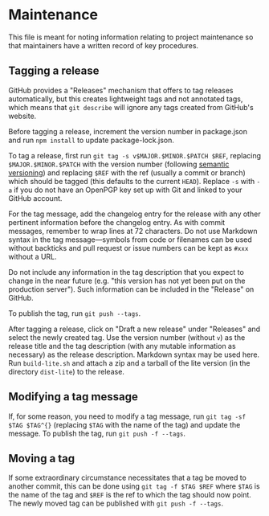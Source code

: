 # Maintenance

This file is meant for noting information relating to project maintenance
so that maintainers have a written record of key procedures.

## Tagging a release

GitHub provides a "Releases" mechanism that offers to tag releases
automatically, but this creates lightweight tags and not annotated tags,
which means that `git describe` will ignore any tags created from GitHub's
website.

Before tagging a release, increment the version number in package.json and
run `npm install` to update package-lock.json.

To tag a release, first run `git tag -s v$MAJOR.$MINOR.$PATCH $REF`,
replacing `$MAJOR.$MINOR.$PATCH` with the version number
(following [semantic versioning][1]) and replacing `$REF` with the ref
(usually a commit or branch) which should be tagged
(this defaults to the current `HEAD`).
Replace `-s` with `-a` if you do not have an OpenPGP key set up with Git
and linked to your GitHub account.

For the tag message, add the changelog entry for the release with any other
pertinent information before the changelog entry. As with commit messages,
remember to wrap lines at 72 characters. Do not use Markdown syntax in the tag
message&mdash;symbols from code or filenames can be used without backticks and
pull request or issue numbers can be kept as `#xxx` without a URL.

Do not include any information in the tag description that you expect to change
in the near future (e.g. "this version has not yet been put on the production
server"). Such information can be included in the "Release" on GitHub.

To publish the tag, run `git push --tags`.

After tagging a release, click on "Draft a new release" under "Releases"
and select the newly created tag. Use the version number (without `v`)
as the release title and the tag description (with any mutable information
as necessary) as the release description. Markdown syntax may be used here.
Run `build-lite.sh` and attach a zip and a tarball of the lite version
(in the directory `dist-lite`) to the release.

[1]: https://semver.org/spec/v2.0.0.html

## Modifying a tag message

If, for some reason, you need to modify a tag message, run
`git tag -sf $TAG $TAG^{}` (replacing `$TAG` with the name of the tag)
and update the message. To publish the tag, run `git push -f --tags`.

## Moving a tag

If some extraordinary circumstance necessitates that a tag be moved to another
commit, this can be done using `git tag -f $TAG $REF` where `$TAG` is the name
of the tag and `$REF` is the ref to which the tag should now point.
The newly moved tag can be published with `git push -f --tags`.

[#82]: https://github.com/Aspine/aspine/issues/82
